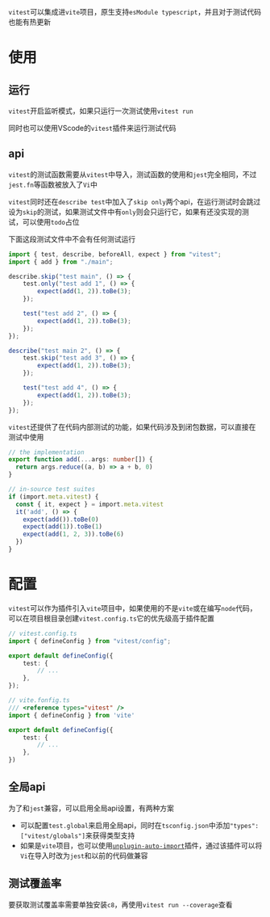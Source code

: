 `vitest`可以集成进`vite`项目，原生支持`esModule typescript`，并且对于测试代码也能有热更新

# 使用

## 运行

`vitest`开启监听模式，如果只运行一次测试使用`vitest run`

同时也可以使用VScode的`vitest`插件来运行测试代码

## api

`vitest`的测试函数需要从`vitest`中导入，测试函数的使用和`jest`完全相同，不过`jest.fn`等函数被放入了`Vi`中

`vitest`同时还在`describe test`中加入了`skip only`两个api，在运行测试时会跳过设为`skip`的测试，如果测试文件中有`only`则会只运行它，如果有还没实现的测试，可以使用`todo`占位

下面这段测试文件中不会有任何测试运行

```typescript
import { test, describe, beforeAll, expect } from "vitest";
import { add } from "./main";

describe.skip("test main", () => {
    test.only("test add 1", () => {
        expect(add(1, 2)).toBe(3);
    });

    test("test add 2", () => {
        expect(add(1, 2)).toBe(3);
    });
});

describe("test main 2", () => {
    test.skip("test add 3", () => {
        expect(add(1, 2)).toBe(3);
    });

    test("test add 4", () => {
        expect(add(1, 2)).toBe(3);
    });
});

```

`vitest`还提供了在代码内部测试的功能，如果代码涉及到闭包数据，可以直接在测试中使用

```typescript
// the implementation
export function add(...args: number[]) {
  return args.reduce((a, b) => a + b, 0)
}

// in-source test suites
if (import.meta.vitest) {
  const { it, expect } = import.meta.vitest
  it('add', () => {
    expect(add()).toBe(0)
    expect(add(1)).toBe(1)
    expect(add(1, 2, 3)).toBe(6)
  })
}
```

# 配置

`vitest`可以作为插件引入`vite`项目中，如果使用的不是`vite`或在编写`node`代码，可以在项目根目录创建`vitest.config.ts`它的优先级高于插件配置

```typescript
// vitest.config.ts
import { defineConfig } from "vitest/config";

export default defineConfig({
    test: {
        // ...
    },
});

// vite.fonfig.ts
/// <reference types="vitest" />
import { defineConfig } from 'vite'

export default defineConfig({
    test: {
        // ...
    },
})
```

## 全局api

为了和`jest`兼容，可以启用全局api设置，有两种方案

- 可以配置`test.global`来启用全局api，同时在`tsconfig.json`中添加`"types": ["vitest/globals"]`来获得类型支持
- 如果是`vite`项目，也可以使用[`unplugin-auto-import`](https://github.com/antfu/unplugin-vue-components)插件，通过该插件可以将`Vi`在导入时改为`jest`和以前的代码做兼容

## 测试覆盖率

要获取测试覆盖率需要单独安装`c8`，再使用`vitest run --coverage`查看

